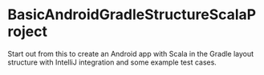 BasicAndroidGradleStructureScalaProject
=======================================

Start out from this to create an Android app with Scala in the Gradle layout structure with IntelliJ integration and some example test cases.
